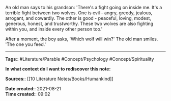 An old man says to his grandson:
'There's a fight going on inside me. It's a terrible fight between two wolves. 
One is evil - angry, greedy, jealous, arrogant, and cowardly. 
The other is good - peaceful, loving, modest, generous, honest, and trustworthy. 
These two wolves are also fighting within you, and inside every other person too.'

After a moment, the boy asks, 'Which wolf will win?'
The old man smiles.
'The one you feed.'


---
**Tags**:: #Literature/Parable #Concept/Psychology #Concept/Spirituality 

**In what context do I want to rediscover this note:**

**Sources**:: [[10 Literature Notes/Books/Humankind]]

**Date created**:: 2021-08-21  
**Time created**:: 09:02